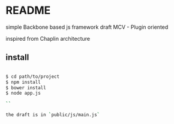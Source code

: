 README
=======================================================

simple Backbone based js framework draft
MCV - Plugin oriented

inspired from Chaplin architecture

## install

```sh

$ cd path/to/project
$ npm install
$ bower install
$ node app.js

``

the draft is in `public/js/main.js`
